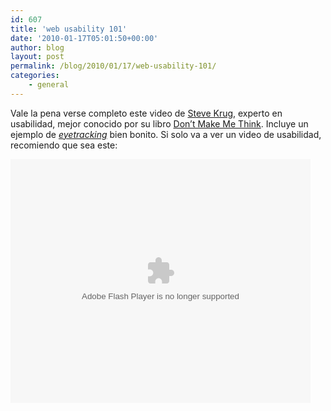 ```yaml
---
id: 607
title: 'web usability 101'
date: '2010-01-17T05:01:50+00:00'
author: blog
layout: post
permalink: /blog/2010/01/17/web-usability-101/
categories:
    - general
---
```


Vale la pena verse completo este video de [Steve Krug](http://www.sensible.com/), experto en usabilidad, mejor conocido por su libro [Don’t Make Me Think](http://www.amazon.com/Think-Common-Sense-Approach-Usability/dp/0789723107/maurigiral-20). Incluye un ejemplo de *[eyetracking](http://en.wikipedia.org/wiki/Eye_tracking)* bien bonito. Si solo va a ver un video de usabilidad, recomiendo que sea este:

<object classid="clsid:d27cdb6e-ae6d-11cf-96b8-444553540000" codebase="http://download.macromedia.com/pub/shockwave/cabs/flash/swflash.cab#version=6,0,40,0" height="390" width="480"><param name="src" value="http://blip.tv/play/Ad_LKQI"></param><param name="allowfullscreen" value="true"></param><embed allowfullscreen="true" height="390" src="http://blip.tv/play/Ad_LKQI" type="application/x-shockwave-flash" width="480"></embed></object>